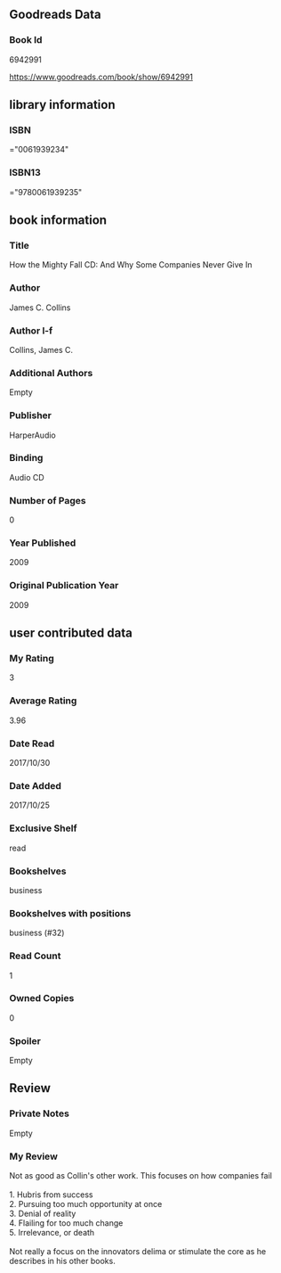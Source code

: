 <!-- This template shows how to bulk convert all columns of data into one markdown file -->
<!-- caveat: substitution key matches column headers from default export. You will get a KeyError if there's a mismatch -->

## Goodreads Data

### Book Id 

6942991

https://www.goodreads.com/book/show/6942991

## library information

### ISBN 
="0061939234"

### ISBN13 
="9780061939235"

## book information

### Title
How the Mighty Fall CD: And Why Some Companies Never Give In

### Author 
James C. Collins

### Author l-f 
Collins, James C.

### Additional Authors
Empty

### Publisher 
HarperAudio

### Binding
Audio CD

### Number of Pages
0

### Year Published
2009

### Original Publication Year 
2009

## user contributed data

### My Rating
3

### Average Rating
3.96

### Date Read
2017/10/30

### Date Added
2017/10/25

### Exclusive Shelf
read

### Bookshelves
business

### Bookshelves with positions
business (#32)

### Read Count
1

### Owned Copies
0

### Spoiler 
Empty

## Review

### Private Notes
Empty

### My Review
Not as good as Collin's other work. This focuses on how companies fail<br/><br/>1. Hubris from success<br/>2. Pursuing too much opportunity at once<br/>3. Denial of reality<br/>4. Flailing for too much change<br/>5. Irrelevance, or death<br/><br/>Not really a focus on the innovators delima or stimulate the core as he describes in his other books.